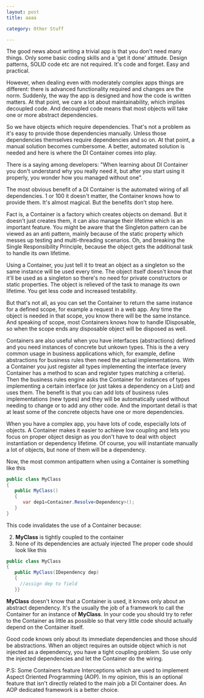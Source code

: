 ```yaml
---
layout: post
title: aaaa

category: Other Stuff

---
```

The good news about writing a trivial app is that you don't need many things. Only some basic coding skills and a 'get it done' attitude. Design patterns, SOLID code etc are not required. It's code and forget. Easy and practical.

 However, when dealing even with moderately complex apps things are different: there is advanced functionality required and changes are the norm. Suddenly, the way the app is designed and how the code is written matters. At that point, we care a lot about maintainability, which implies decoupled code. And decoupled code means that most objects will take one or more abstract dependencies.

 So we have objects which require dependencies. That's not a problem as it's easy to provide those dependencies manually. Unless those dependencies themselves require dependencies and so on. At that point, a manual solution becomes cumbersome. A better, automated solution is needed and here is where the DI Container comes into play.

 There is a saying among developers: "When learning about DI Container you don't understand why you really need it, but after you start using it properly, you wonder how you managed without one".

 The most obvious benefit of a DI Container is the automated wiring of all dependencies. 1 or 100 it doesn't matter, the Container knows how to provide them. It's almost magical. But the benefits don't stop here.

 Fact is, a Container is a factory which creates objects on demand. But it doesn't just creates them, it can also manage their lifetime which is an important feature. You might be aware that the Singleton pattern can be viewed as an anti pattern, mainly because of the static property which messes up testing and multi-threading scenarios. Oh, and breaking the Single Responsibility Principle, because the object gets the additional task to handle its own lifetime.

 Using a Container, you just tell it to treat an object as a singleton so the same instance will be used every time. The object itself doesn't know that it'll be used as a singleton so there's no need for private constructors or static properties. The object is relieved of the task to manage its own lifetime. You get less code and increased testability.

 But that's not all, as you can set the Container to return the same instance for a defined scope, for example a request in a web app. Any time the object is needed in that scope, you know there will be the same instance. And speaking of scope, most Containers knows how to handle IDisposable, so when the scope ends any disposable object will be disposed as well.

 Containers are also useful when you have interfaces (abstractions) defined and you need instances of concrete but unkown types. This is the a very common usage in business applications which, for example, define abstractions for business rules then need the actual implementations. With a Container you just register all types implementing the interface (every Container has a method to scan and register types matching a criteria). Then the business rules engine asks the Container for instances of types implementing a certain interface (or just takes a dependency on a List<IBusinessRule>) and uses them. The benefit is that you can add lots of business rules implementations (new types) and they will be automatically used without needing to change or to add any other code. And the important detail is that at least some of the concrete objects have one or more dependencies.

 When you have a complex app, you have lots of code, especially lots of objects. A Container makes it easier to achieve low coupling and lets you focus on proper object design as you don't have to deal with object instantiation or dependency lifetime. Of course, you will instantiate manually a lot of objects, but none of them will be a dependency.

 Now, the most common antipattern when using a Container is something like this

  

```csharp
public class MyClass
{
   public MyClass()
   {
      var dep1=Container.Resolve<Dependency>();
   }
}

```
  This code invalidates the use of a Container because:

  
  2. **MyClass** is tightly coupled to the container 
  4. None of its dependencies are actualy injected  The proper code should look like this

  

```csharp
public class MyClass
{
   public MyClass(IDependency dep)
   {
     //assign dep to field
   }}

```
  **MyClass** doesn't know that a Container is used, it knows only about an abstract dependency. It's the usually the job of a framework to call the Container for an instance of **MyClass**. In your code you should try to refer to the Container as little as possible so that very little code should actually depend on the Container itself.

 Good code knows only about its immediate dependencies and those should be abstractions. When an object requires an outside object which is not injected as a dependency, you have a tight coupling problem. So use only the injected dependencies and let the Container do the wiring.

 P.S: Some Containers feature Interceptions which are used to implement Aspect Oriented Programming (AOP). In my opinion, this is an optional feature that isn't directly related to the main job a DI Container does. An AOP dedicated framework is a better choice.

